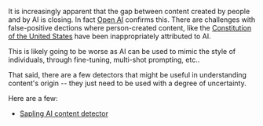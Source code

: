 It is increasingly apparent that the gap between content created by people and by AI is closing. In fact [Open AI](https://arstechnica.com/information-technology/2023/09/openai-admits-that-ai-writing-detectors-dont-work/) confirms this. There are challenges with false-positive dections where person-created content, like the [Constitution of the United States](https://arstechnica.com/information-technology/2023/07/why-ai-detectors-think-the-us-constitution-was-written-by-ai/) have been inappropriately attributed to AI. 

This is likely going to be worse as AI can be used to mimic the style of individuals, through fine-tuning, multi-shot prompting, etc..

That said, there are a few detectors that might be useful in understanding content's origin -- they just need to be used with a degree of uncertainty.

Here are a few:

- [Sapling AI content detector](https://sapling.ai/ai-content-detector)
